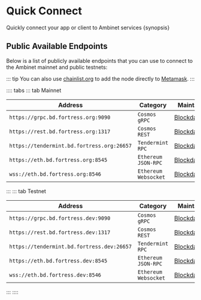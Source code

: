 <!--
order: 2
-->

# Quick Connect

Quickly connect your app or client to Ambinet services {synopsis}

## Public Available Endpoints

Below is a list of publicly available endpoints that you can use to connect to the Ambinet mainnet and
public testnets:

::: tip
You can also use [chainlist.org](https://chainlist.org/) to add the node directly to [Metamask](./../users/wallets/metamask.md#automatic-import).
:::

<!-- markdown-link-check-disable -->
:::: tabs
::: tab Mainnet

| Address                                 | Category               | Maintainer                              |
| --------------------------------------- | ---------------------- | --------------------------------------- |
| `https://grpc.bd.fortress.org:9090`        | `Cosmos` `gRPC`        | [Blockdaemon](https://blockdaemon.com/) |
| `https://rest.bd.fortress.org:1317`        | `Cosmos` `REST`        | [Blockdaemon](https://blockdaemon.com/) |
| `https://tendermint.bd.fortress.org:26657` | `Tendermint` `RPC`     | [Blockdaemon](https://blockdaemon.com/) |
| `https://eth.bd.fortress.org:8545`         | `Ethereum` `JSON-RPC`  | [Blockdaemon](https://blockdaemon.com/) |
| `wss://eth.bd.fortress.org:8546`           | `Ethereum` `Websocket` | [Blockdaemon](https://blockdaemon.com/) |
:::
::: tab Testnet
<!-- markdown-link-check-disable -->

| Address                                 | Category               | Maintainer                              |
| --------------------------------------- | ---------------------- | --------------------------------------- |
| `https://grpc.bd.fortress.dev:9090`        | `Cosmos` `gRPC`        | [Blockdaemon](https://blockdaemon.com/) |
| `https://rest.bd.fortress.dev:1317`        | `Cosmos` `REST`        | [Blockdaemon](https://blockdaemon.com/) |
| `https://tendermint.bd.fortress.dev:26657` | `Tendermint` `RPC`     | [Blockdaemon](https://blockdaemon.com/) |
| `https://eth.bd.fortress.dev:8545`         | `Ethereum` `JSON-RPC`  | [Blockdaemon](https://blockdaemon.com/) |
| `wss://eth.bd.fortress.dev:8546`           | `Ethereum` `Websocket` | [Blockdaemon](https://blockdaemon.com/) |
:::
::::
